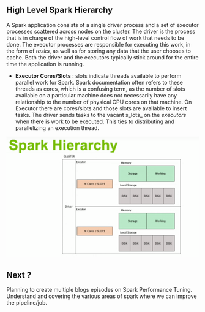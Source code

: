 ## High Level Spark Hierarchy

A Spark application consists of a single driver process and a set of executor processes scattered across nodes on the cluster. The driver is the process that is in charge of the high-level control flow of work that needs to be done. The executor processes are responsible for executing this work, in the form of  _tasks_, as well as for storing any data that the user chooses to cache. Both the driver and the executors typically stick around for the entire time the application is running.

 - **Executor Cores/Slots** : slots indicate threads available to perform parallel work for Spark. Spark documentation often refers to these threads as cores, which is a confusing term, as the number of slots available on a particular machine does not necessarily have any relationship to the number of physical CPU cores on that machine. On Executor there are cores/slots and those slots are available to insert tasks. The driver sends tasks to the vacant s_lots_ on the _executors_ when there is work to be executed. This ties to distributing and parallelizing an execution thread.

![Spark](https://github.com/gurditsingh/blog/blob/gh-pages/_screenshots/spark_hierarchy.png?raw=true)



## Next ?

Planning to create multiple blogs episodes on Spark Performance Tuning. Understand and covering the various areas of spark where we can improve the pipeline/job.

<!--stackedit_data:
eyJoaXN0b3J5IjpbLTYyMTUxNzYwNCwtMTk5OTk1Njg5MCwyMD
g0ODM1NDg3LC0xNDE0ODA4Njg2LC03MzY0OTAyMzMsLTE3ODY2
MzcyMjksMzI5NTg4MzU2LDIwNDc2NTQ0NCwtNTg1NDIzNjgwLD
I4Mjk2NDg5MCwtMTMwNjYzNTI1OCwtNTE3MDcwNjI1LC0xODUy
NjU0MTA5LC0xNzgxNTIzMDUyLDgxOTQxNjU0NiwtMTIxMzc3OT
MwNCwtMTE3Nzg5ODIwMCwtMTU5Mjc3NjgzOSwtMTMzNDI3MzU1
MCwtNjAxMjMyODA0XX0=
-->